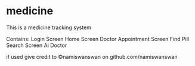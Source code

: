 # medicine

This is a medicine tracking system 

Contains: 
Login Screen
Home Screen
Doctor Appointment Screen
Find Pill Search Screen
Ai Doctor

if used give credit to ©namiswanswan on github.com/namiswanswan


